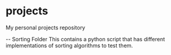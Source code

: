 projects
========

My personal projects repository

-- Sorting Folder
   This contains a python script that has different implementations of sorting algorithms to test them.
